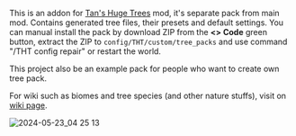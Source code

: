 This is an addon for [Tan's Huge Trees](https://legacy.curseforge.com/minecraft/mc-mods/tan-huge-trees) mod, it's separate pack from main mod. Contains generated tree files, their presets and default settings. You can manual install the pack by download ZIP from the **<> Code** green button, extract the ZIP to `config/THT/custom/tree_packs` and use command "/THT config repair" or restart the world.

This project also be an example pack for people who want to create own tree pack.

For wiki such as biomes and tree species (and other nature stuffs), visit on [wiki page](https://github.com/TannyJungMC/THT-tree_pack/wiki).

![2024-05-23_04 25 13](https://github.com/TannyJungMC/THT-tree_pack/assets/42003724/1c86e926-bf8a-4526-ab8a-d8596edfaaba)
